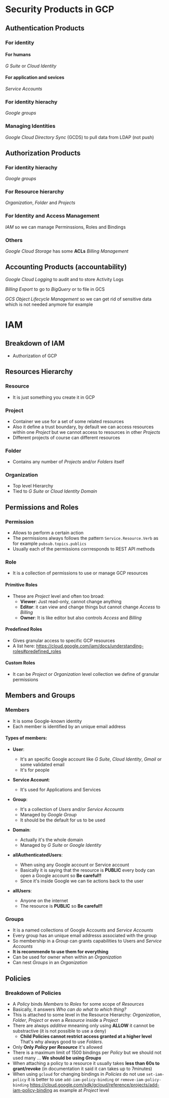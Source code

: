 # Security Products in GCP

## Authentication Products

### For identity

#### For humans
*G Suite* or *Cloud Identity*

#### For application and sevices
*Service Accounts*

### For identity hierachy
*Google groups*

### Managing Identities
*Google Cloud Directory Sync* (GCDS) to pull data from LDAP (not push)

## Authorization Products

### For identity hierachy
*Google groups*

### For Resource hierarchy
*Organization*, *Folder* and *Projects*

### For Identity and Access Management
*IAM* so we can manage Perminssions, Roles and Bindings

### Others
*Google Cloud Storage* has some **ACLs**
*Billing Management*


## Accounting Products (accountability)
*Google Cloud Logging* to audit and to store Activity Logs

*Billing Export* to go to *BigQuery* or to file in GCS

*GCS Object Lifecycle Management* so we can get rid of sensitive data which is not needed anymore for example

# IAM

## Breakdown of IAM
* Authorization of GCP

## Resources Hierarchy

### Resource
* It is just something you create it in GCP

### Project
* Container we use for a set of some related resources
* Also it define a trust boundary, by default we can access resources within one *Project* but we cannot access to resources in other *Projects*
* Different projects of course can different resources

### Folder
* Contains any number of *Projects* and/or *Folders* itself

### Organization
* Top level Hierarchy
* Tied to *G Suite* or *Cloud Identity Domain*


## Permissions and Roles

### Permission
* Allows to perform a certain action
* The permissions always follows the pattern `Service.Resource.Verb` as for example `pubsub.topics.publics`
* Usually each of the permissions corrresponds to REST API methods

### Role
* It is a collection of permissions to use or manage GCP resources

#### Primitive Roles
* These are *Project* level and often too broad:
  * **Viewer**: Just read-only, cannot change anything
  * **Editor**: it can view and change things but cannot change  *Access* to *Billing*
  * **Owner**: It is like editor but also controls *Access* and *Billing*

#### Predefined Roles
* Gives granular access to specific GCP resources
* A list here: https://cloud.google.com/iam/docs/understanding-roles#predefined_roles

#### Custom Roles
* It can be *Project* or *Organization* level collection we define of granular permissions
  
## Members and Groups

### Members

* It is some Google-known identity
* Each member is identified by an unique email address

#### Types of members: 

* **User**:
  * It's an specific Google account like *G Suite*, *Cloud Identity*, *Gmail* or some validated email
  * It's for people 

* **Service Account**:
  * It's used for Applications and Services

* **Group**:
  * It's a collection of *Users* and/or *Service Accounts*
  * Managed by *Google Group* 
  * It should be the default for us to be used

* **Domain**:
  * Actually it's the whole domain
  * Managed by *G Suite* or *Google Identity* 
 
* **allAuthenticatedUsers**:
  * When using any Google account or Service account
  * Basically it is saying that the resource is **PUBLIC** every body can open a Google account so **Be careful!!** 
  * Since it's inside Google we can tie actions back to the user

* **allUsers**:  
  * Anyone on the internet 
  * The resource is **PUBLIC** so **Be careful!!** 
  

### Groups

* It is a named collections of Google Accounts and *Service Accounts*
* Every group has an unique email addresss associated with the group
* So membership in a *Group* can grants capabilities to Users and *Service Accounts*
* **It is recommende to use them for everything**
* Can be used for owner when within an *Organization*
* Can nest *Groups* in an *Organization*

## Policies

### Breakdown of Policies

* A *Policy* binds *Members* to *Roles* for some scope of *Resources*
* Basically, it answers *Who can do what to which thing?*
* This is attached to some level in the Resource Hierarchy: *Organization*, *Folder*, *Project* or even a *Resource* inside a *Project*
* There are always *additive* mneaning only using  **ALLOW** it cannot be substractive (it is not possible to use a deny)
  * **Child Policies cannot restrict access granted at a higher level** That's why always good to use *Folders*.
* Only **Only *Policy* per *Resource*** it's allowed
* There is a maximum limit of 1500 bindings per *Policy* but we should not used many ... **We should be using *Groups***
* When attaching a policy to a resource it usually takes **less than 60s to grant/revoke** (in documentation it said it can takes up to 7minutes)
* When using `gcloud` for changing bindings in *Policies* do not use `set-iam-policy` it is better to use `add-iam-policy-binding` or `remove-iam-policy-binding` https://cloud.google.com/sdk/gcloud/reference/projects/add-iam-policy-binding as example at *Project* level
